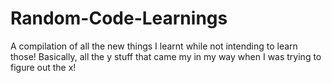 # Random-Code-Learnings
A compilation of all the new things I learnt while not intending to learn those! Basically, all the y stuff that came my in my way when I was trying to figure out the x! 
